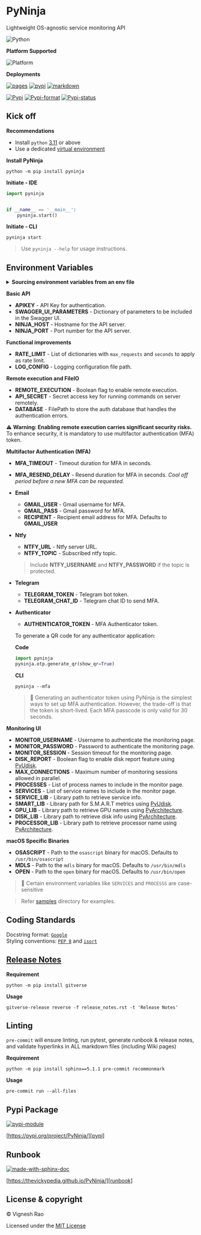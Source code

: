 # PyNinja
Lightweight OS-agnostic service monitoring API

![Python][label-pyversion]

**Platform Supported**

![Platform][label-platform]

**Deployments**

[![pages][label-actions-pages]][gha_pages]
[![pypi][label-actions-pypi]][gha_pypi]
[![markdown][label-actions-markdown]][gha_md_valid]

[![Pypi][label-pypi]][pypi]
[![Pypi-format][label-pypi-format]][pypi-files]
[![Pypi-status][label-pypi-status]][pypi]

## Kick off

**Recommendations**

- Install `python` [3.11] or above
- Use a dedicated [virtual environment]

**Install PyNinja**
```shell
python -m pip install pyninja
```

**Initiate - IDE**
```python
import pyninja


if __name__ == '__main__':
    pyninja.start()
```

**Initiate - CLI**
```shell
pyninja start
```

> Use `pyninja --help` for usage instructions.

## Environment Variables

<details>
<summary><strong>Sourcing environment variables from an env file</strong></summary>

> _By default, `PyNinja` will look for a `.env` file in the current working directory._
</details>

**Basic API**
- **APIKEY** - API Key for authentication.
- **SWAGGER_UI_PARAMETERS** - Dictionary of parameters to be included in the Swagger UI.
- **NINJA_HOST** - Hostname for the API server.
- **NINJA_PORT** - Port number for the API server.

**Functional improvements**
- **RATE_LIMIT** - List of dictionaries with `max_requests` and `seconds` to apply as rate limit.
- **LOG_CONFIG** - Logging configuration file path.

**Remote execution and FileIO**
- **REMOTE_EXECUTION** - Boolean flag to enable remote execution.
- **API_SECRET** - Secret access key for running commands on server remotely.
- **DATABASE** - FilePath to store the auth database that handles the authentication errors.

⚠️ **Warning: Enabling remote execution carries significant security risks.**
To enhance security, it is mandatory to use multifactor authentication (MFA) token.

**Multifactor Authentication (MFA)**
- **MFA_TIMEOUT** - Timeout duration for MFA in seconds.
- **MFA_RESEND_DELAY** - Resend duration for MFA in seconds. _Cool off period before a new MFA can be requested._

- **Email**
    - **GMAIL_USER** - Gmail username for MFA.
    - **GMAIL_PASS** - Gmail password for MFA.
    - **RECIPIENT** - Recipient email address for MFA. Defaults to **GMAIL_USER**
- **Ntfy**
    - **NTFY_URL** - Ntfy server URL.
    - **NTFY_TOPIC** - Subscribed ntfy topic.
    > Include **NTFY_USERNAME** and **NTFY_PASSWORD** if the topic is protected.
- **Telegram**
    - **TELEGRAM_TOKEN** - Telegram bot token.
    - **TELEGRAM_CHAT_ID** - Telegram chat ID to send MFA.
- **Authenticator**
    - **AUTHENTICATOR_TOKEN** - MFA Authenticator token.

    To generate a QR code for any authenticator application:

    **Code**
    ```python
    import pyninja
    pyninja.otp.generate_qr(show_qr=True)
    ```

    **CLI**
    ```shell
    pyninja --mfa
    ```

    > 📓 Generating an authenticator token using PyNinja is the simplest ways to set up MFA authentication. However, the trade-off is that the token is short-lived. Each MFA passcode is only valid for 30 seconds.

**Monitoring UI**
- **MONITOR_USERNAME** - Username to authenticate the monitoring page.
- **MONITOR_PASSWORD** - Password to authenticate the monitoring page.
- **MONITOR_SESSION** - Session timeout for the monitoring page.
- **DISK_REPORT** - Boolean flag to enable disk report feature using [PyUdisk].
- **MAX_CONNECTIONS** - Maximum number of monitoring sessions allowed in parallel.
- **PROCESSES** - List of process names to include in the monitor page.
- **SERVICES** - List of service names to include in the monitor page.
- **SERVICE_LIB** - Library path to retrieve service info.
- **SMART_LIB** - Library path for S.M.A.R.T metrics using [PyUdisk].
- **GPU_LIB** - Library path to retrieve GPU names using [PyArchitecture].
- **DISK_LIB** - Library path to retrieve disk info using [PyArchitecture].
- **PROCESSOR_LIB** - Library path to retrieve processor name using [PyArchitecture].

**macOS Specific Binaries**
- **OSASCRIPT** - Path to the `osascript` binary for macOS. Defaults to `/usr/bin/osascript`
- **MDLS** - Path to the `mdls` binary for macOS. Defaults to `/usr/bin/mdls`
- **OPEN** - Path to the `open` binary for macOS. Defaults to `/usr/bin/open`

> 📓 Certain environment variables like `SERVICES` and `PROCESSS` are case-sensitive

> Refer [samples] directory for examples.

## Coding Standards
Docstring format: [`Google`][google-docs] <br>
Styling conventions: [`PEP 8`][pep8] and [`isort`][isort]

## [Release Notes][release-notes]
**Requirement**
```shell
python -m pip install gitverse
```

**Usage**
```shell
gitverse-release reverse -f release_notes.rst -t 'Release Notes'
```

## Linting
`pre-commit` will ensure linting, run pytest, generate runbook & release notes, and validate hyperlinks in ALL
markdown files (including Wiki pages)

**Requirement**
```shell
python -m pip install sphinx==5.1.1 pre-commit recommonmark
```

**Usage**
```shell
pre-commit run --all-files
```

## Pypi Package
[![pypi-module][label-pypi-package]][pypi-repo]

[https://pypi.org/project/PyNinja/][pypi]

## Runbook
[![made-with-sphinx-doc][label-sphinx-doc]][sphinx]

[https://thevickypedia.github.io/PyNinja/][runbook]

## License & copyright

&copy; Vignesh Rao

Licensed under the [MIT License][license]

[//]: # (Labels)

[label-actions-markdown]: https://github.com/thevickypedia/PyNinja/actions/workflows/markdown.yaml/badge.svg
[label-pypi-package]: https://img.shields.io/badge/Pypi%20Package-pyninja-blue?style=for-the-badge&logo=Python
[label-sphinx-doc]: https://img.shields.io/badge/Made%20with-Sphinx-blue?style=for-the-badge&logo=Sphinx
[label-pyversion]: https://img.shields.io/badge/python-3.11%20%7C%203.12-blue
[label-platform]: https://img.shields.io/badge/Platform-Linux|macOS|Windows-1f425f.svg
[label-actions-pages]: https://github.com/thevickypedia/PyNinja/actions/workflows/pages/pages-build-deployment/badge.svg
[label-actions-pypi]: https://github.com/thevickypedia/PyNinja/actions/workflows/python-publish.yaml/badge.svg
[label-pypi]: https://img.shields.io/pypi/v/PyNinja
[label-pypi-format]: https://img.shields.io/pypi/format/PyNinja
[label-pypi-status]: https://img.shields.io/pypi/status/PyNinja

[3.11]: https://docs.python.org/3/whatsnew/3.11.html
[virtual environment]: https://docs.python.org/3/tutorial/venv.html
[release-notes]: https://github.com/thevickypedia/PyNinja/blob/main/release_notes.rst
[gha_pages]: https://github.com/thevickypedia/PyNinja/actions/workflows/pages/pages-build-deployment
[gha_pypi]: https://github.com/thevickypedia/PyNinja/actions/workflows/python-publish.yaml
[gha_md_valid]: https://github.com/thevickypedia/PyNinja/actions/workflows/markdown.yaml
[google-docs]: https://google.github.io/styleguide/pyguide.html#38-comments-and-docstrings
[pep8]: https://www.python.org/dev/peps/pep-0008/
[isort]: https://pycqa.github.io/isort/
[sphinx]: https://www.sphinx-doc.org/en/master/man/sphinx-autogen.html
[pypi]: https://pypi.org/project/PyNinja
[pypi-files]: https://pypi.org/project/PyNinja/#files
[pypi-repo]: https://packaging.python.org/tutorials/packaging-projects/
[license]: https://github.com/thevickypedia/PyNinja/blob/main/LICENSE
[runbook]: https://thevickypedia.github.io/PyNinja/
[samples]: https://github.com/thevickypedia/PyNinja/tree/main/samples
[PyUdisk]: https://github.com/thevickypedia/PyUdisk
[PyArchitecture]: https://github.com/thevickypedia/PyArchitecture
